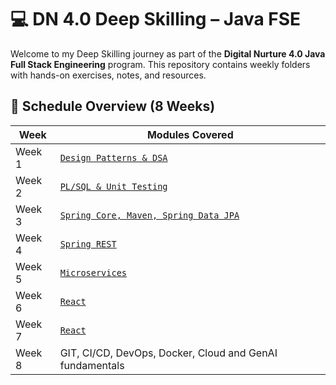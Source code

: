 # 💻 DN 4.0 Deep Skilling – Java FSE

Welcome to my Deep Skilling journey as part of the **Digital Nurture 4.0 Java Full Stack Engineering** program. This repository contains weekly folders with hands-on exercises, notes, and resources.

## 📅 Schedule Overview (8 Weeks)
| Week | Modules Covered |
|------|------------------|
| Week 1 | [`Design Patterns & DSA`](./Week1_EngineeringConcepts/) |
| Week 2 | [`PL/SQL & Unit Testing`](./Week2/) |
| Week 3 | [`Spring Core, Maven, Spring Data JPA`](./Week3/) |
| Week 4 | [`Spring REST`](./Week4/) |
| Week 5 | [`Microservices`](./Week5/) |
| Week 6 | [`React`](./Week6/) |
| Week 7 | [`React`](./Week7/) |
| Week 8 | GIT, CI/CD, DevOps, Docker, Cloud and GenAI fundamentals |